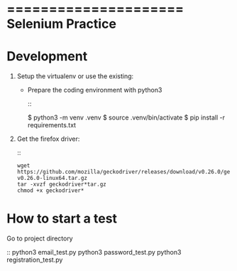 =====================
Selenium Practice
=====================

Development
==============

1. Setup the virtualenv or use the existing:

   - Prepare the coding environment with python3

     ::

       $ python3 -m venv .venv
       $ source .venv/bin/activate
       $ pip install -r requirements.txt

 

2. Get the firefox driver:

     ::

       wget https://github.com/mozilla/geckodriver/releases/download/v0.26.0/geckodriver-v0.26.0-linux64.tar.gz
       tar -xvzf geckodriver*tar.gz
       chmod +x geckodriver*


How to start a test
===================
Go to project directory

::
  python3 email_test.py
  python3 password_test.py
  python3 registration_test.py
 
